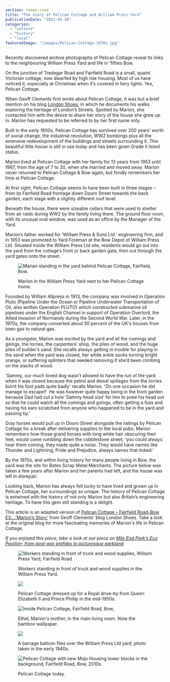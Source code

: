 ```yaml
---
section: roman-road
title: "The story of Pelican Cottage and William Press Yard"
publicationDate: "2021-05-26"
categories: 
  - "culture"
  - "history"
  - "local"
featuredImage: "/images/Pelican-Cottage-1970s.jpg"
---
```


Recently discovered archive photographs of Pelican Cottage reveal its links to the neighbouring William Press Yard and life in 'fifties Bow.

On the junction of Tredegar Road and Fairfield Road is a small, quaint Victorian cottage, now dwarfed by high rise housing. Most of us have noticed it, especially at Christmas when it’s covered in fairy lights. Yes, Pelican Cottage.

When Geoff Clements first wrote about Pelican Cottage, it was but a brief mention on his blog [London Shoes](https://www.londonshoes.blog/), in which he documents his walks exploring the heritage of London’s Streets. Spotted by Marion, she contacted him with the desire to share her story of the house she grew up in. Marion has requested to be referred to by her first name only.

Built in the early 1800s, Pelican Cottage has survived over 200 years’ worth of social change, the industrial revolution, WW2 bombings plus all the extensive redevelopment of the buildings and streets surrounding it. This beautiful little house is still in use today and has been given Grade II listed status.

Marion lived at Pelican Cottage with her family for 13 years from 1953 until 1967, from the age of 7 to 20, when she married and moved away. Marion never returned to Pelican Cottage & Bow again, but fondly remembers her time at Pelican Cottage.

At first sight, Pelican Cottage seems to have been built in three stages – from its Fairfield Road frontage down Douro Street towards the back garden, each stage with a slightly different roof level. 

Beneath the house, there were sizeable cellars that were used to shelter from air raids during WW2 by the family living there. The ground floor room, with its unusual oval window, was used as an office by the Manager of the Yard.

Marion’s father worked for ‘William Press & Sons Ltd.’ engineering firm, and in 1953 was promoted to Yard Foreman at the Bow Depot of William Press Ltd. Situated inside the William Press Ltd site, residents would go out into the yard from the cottage’s front or back garden gate, then out through the yard gates onto the street. 

<figure>

![Marian standing in the yard behind Pelican Cottage, Fairfield, Bow.](/images/Marion-in-the-Yard-behind-Pelican-Cottage-Fairfield-Road-Bow.jpg)

<figcaption>

Marion in the William Press Yard next to her Pelican Cottage home.

</figcaption>

</figure>

Founded by William Allpress in 1913, the company was involved in Operation Pluto (Pipeline Under the Ocean or Pipeline Underwater Transportation of Oil, also written Operation PLUTO) which constructed submarine oil pipelines under the English Channel in support of Operation Overlord, the Allied invasion of Normandy during the Second World War. Later, in the 1970s, the company converted about 50 percent of the UK's houses from town gas to natural gas.

As a youngster, Marion was excited by the yard and all the comings and goings, the lorries, the carpenters’ shop, the piles of wood, and the huge piles of builder’s sand. She recalls always getting in trouble for playing in the sand when the yard was closed, her white ankle socks turning bright orange, or suffering splinters that needed removing if she’d been climbing on the stacks of wood.

'Sammy, our much loved dog wasn’t allowed to have the run of the yard when it was closed because the petrol and diesel spillages from the lorries burnt his foot pads quite badly' recalls Marion. 'On one occasion he did manage to escape!!  He was however quite happy being in the front garden because Dad had cut a hole ‘Sammy head size’ for him to poke his head out so that he could watch all the comings and goings, often getting a fuss and having his ears scratched from anyone who happened to be in the yard and passing by.'

Dray horses would pull up in Douro Street alongside the railings by Pelican Cottage for a break after delivering supplies to the local pubs. Marion remembers how those grand horses with long white hair obscuring their feet, would come rumbling down the cobblestone street; ‘you could always hear them coming, they made quite a noise. They would have names like Thunder and Lightning, Pride and Prejudice, always names that linked.’

By the 1970s, and within living history for many people living in Bow, the yard was the site for Bates Scrap Metal Merchants. The picture below was taken a few years after Marion and her parents had left, and the house was left in disrepair.

Looking back, Marion has always felt lucky to have lived and grown up in Pelican Cottage, her surroundings so unique. The history of Pelican Cottage is entwined with the history of not only Marion but also Britain’s engineering heritage. To have this gem still standing is a delight.

This article is an adapted version of [Pelican Cottage – Fairfield Road-Bow E3….'Marion’s Story'](https://www.londonshoes.blog/2021/05/01/pelican-cottage-fairfield-road-bow-e3-marions-story/) from Geoff Clements' blog London Shoes. Take a look at the original blog for more fascinating memories of Marion's life in Pelican Cottage.

_If you enjoyed this piece, take a look at our piece on [Mile End Park’s Eco Pavilion; from post-war prefabs to picturesque parkland](https://romanroadlondon.com/eco-pavilion-mile-end-park-history/)._

<figure>

![Workers standing in front of truck and wood supplies, Willaim Press Yard, Fairfield Road](/images/Workers-in-William-Press-yard-Fairfield-Road-Bow.jpg)

<figcaption>

Workers standing in front of truck and wood supplies in the William Press Yard.

</figcaption>

</figure>

<figure>

![](/images/Pelican-Cottage-94-Fairfield-Road-Bow-1950s-1024x683.jpeg)

<figcaption>

Pelican Cottage dressed up for a Royal drive-by from Queen Elizabeth II and Prince Phillip in the mid-1950s.

</figcaption>

</figure>

<figure>

![Inside Pelican Cottage, Fairfield Road, Bow,](/images/Inside-Pelican-Cottage-Fairfield-Road-Bow.jpg)

<figcaption>

Ethel, Marion's mother, in the main living room. Note the bamboo wallpaper.

</figcaption>

</figure>

<figure>

![](/images/Barrage-balloon-over-William-Press-Ltd-yard-Fairfield-Road-1024x683.jpg)

<figcaption>

A barrage balloon flies over the William Press Ltd yard, photo taken in the early 1940s.

</figcaption>

</figure>

<figure>

![Pelican Cottage with new Mojo Housing tower blocks in the background, Fairfield Road, Bow, 2010s.](/images/Pelican-Cottage-Fairfield-Road-Bow-2010s-1024x683.jpg)

<figcaption>

Pelican Cottage today.

</figcaption>

</figure>
